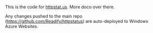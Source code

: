 This is the code for [httpstat.us](http://httpstat.us). More doco over there.

Any changes pushed to the main repo (https://github.com/Readify/httpstatus) are auto-deployed to Windows Azure Websites.
